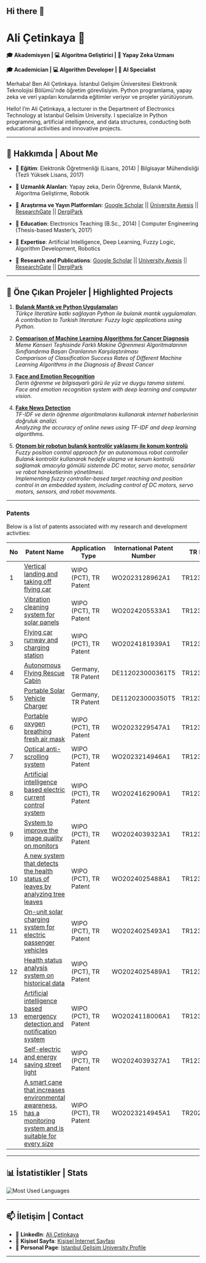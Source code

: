 ## Hi there 👋

# Ali Çetinkaya 👋  

**🎓 Akademisyen | 💻 Algoritma Geliştirici | 🚀 Yapay Zeka Uzmanı**  

**🎓 Academician | 💻 Algorithm Developer | 🚀 AI Specialist**

Merhaba! Ben Ali Çetinkaya. İstanbul Gelişim Üniversitesi Elektronik Teknolojisi Bölümü'nde öğretim görevlisiyim. Python programlama, yapay zeka ve veri yapıları konularında eğitimler veriyor ve projeler yürütüyorum.

Hello! I’m Ali Çetinkaya, a lecturer in the Department of Electronics Technology at Istanbul Gelisim University. I specialize in Python programming, artificial intelligence, and data structures, conducting both educational activities and innovative projects.

---

## 🌟 Hakkımda | About Me  
- 📘 **Eğitim**: Elektronik Öğretmenliği (Lisans, 2014) | Bilgisayar Mühendisliği (Tezli Yüksek Lisans, 2017)
- 📌 **Uzmanlık Alanları**: Yapay zeka, Derin Öğrenme, Bulanık Mantık, Algoritma Geliştirme, Robotik
- 🏫 **Araştırma ve Yayın Platformları**: [Google Scholar](https://scholar.google.com.tr/citations?user=XSEW-NcAAAAJ) || [Üniversite Avesis](https://avesis.gelisim.edu.tr/alcetinkaya) || [ResearchGate](https://www.researchgate.net/profile/Ali-Cetinkaya-3)  || [DergiPark](https://dergipark.org.tr/tr/pub/@aalicetinkayaa)

- 📘 **Education**: Electronics Teaching (B.Sc., 2014) | Computer Engineering (Thesis-based Master’s, 2017)
- 📌 **Expertise**: Artificial Intelligence, Deep Learning, Fuzzy Logic, Algorithm Development, Robotics
- 🏫 **Research and Publications**: [Google Scholar](https://scholar.google.com.tr/citations?user=XSEW-NcAAAAJ) || [University Avesis](https://avesis.gelisim.edu.tr/alcetinkaya) || [ResearchGate](https://www.researchgate.net/profile/Ali-Cetinkaya-3) || [DergiPark](https://dergipark.org.tr/tr/pub/@aalicetinkayaa)

---

## 🚀 Öne Çıkan Projeler | Highlighted Projects  
1. **[Bulanık Mantık ve Python Uygulamaları](https://github.com/acetinkaya/python-fuzzy-logic)**  
   *Türkçe literatüre katkı sağlayan Python ile bulanık mantık uygulamaları.*  
   *A contribution to Turkish literature: Fuzzy logic applications using Python.*

2. **[Comparison of Machine Learning Algorithms for Cancer Diagnosis](https://github.com/acetinkaya/Breast-Cancer-Classification-with-ML-Algorithms)**  
   *Meme Kanseri Teşhisinde Farklı Makine Öğrenmesi Algoritmalarının Sınıflandırma Başarı Oranlarının Karşılaştırılması*    
   *Comparison of Classification Success Rates of Different Machine Learning Algorithms in the Diagnosis of Breast Cancer*  

3. **[Face and Emotion Recognition](https://github.com/acetinkaya/Face-and-Emotion-Recognition-using-Deep-Learning-Based-on-Computer-Vision-Methods)**  
   *Derin öğrenme ve bilgisayarlı görü ile yüz ve duygu tanıma sistemi.*  
   *Face and emotion recognition system with deep learning and computer vision.*

4. **[Fake News Detection](https://github.com/acetinkaya/Fake-News-Detection-via-Deep-Learning-TF-IDF)**  
   *TF-IDF ve derin öğrenme algoritmalarını kullanarak internet haberlerinin doğruluk analizi.*  
   *Analyzing the accuracy of online news using TF-IDF and deep learning algorithms.*

5. **[Otonom bir robotun bulanık kontrolör yaklaşımı ile konum kontrolü](https://github.com/acetinkaya/Otonom-bir-robotun-bulanik-kontrolor-yaklasimi-ile-konum-kontrolu)**  
   *Fuzzy position control approach for an autonomous robot controller*  
   *Bulanık kontrolör kullanarak hedefe ulaşma ve konum kontrolü sağlamak amacıyla gömülü sistemde DC motor, servo motor, sensörler ve robot hareketlerinin yönetilmesi.*     
   *Implementing fuzzy controller-based target reaching and position control in an embedded system, including control of DC motors, servo motors, sensors, and robot movements.*  

---

### Patents

Below is a list of patents associated with my research and development activities:

| No  | Patent Name                                                                     | Application Type        | International Patent Number | TR Patent No        |
|-----|---------------------------------------------------------------------------------|-------------------------|-----------------------------|---------------------|
| 1   | [Vertical landing and taking off flying car](https://patents.google.com/patent/WO2023128962A1)                                      | WIPO (PCT), TR Patent   | WO2023128962A1              | TR1234567890        |
| 2   | [Vibration cleaning system for solar panels](https://patents.google.com/patent/WO2024205533A1)                                      | WIPO (PCT), TR Patent   | WO2024205533A1              | TR1234567891        |
| 3   | [Flying car runway and charging station](https://patents.google.com/patent/WO2024181939A1)                                          | WIPO (PCT), TR Patent   | WO2024181939A1              | TR1234567892        |
| 4   | [Autonomous Flying Rescue Cabin](https://patents.google.com/patent/DE112023000361T5)                                                  | Germany, TR Patent      | DE112023000361T5            | TR1234567893        |
| 5   | [Portable Solar Vehicle Charger](https://patents.google.com/patent/DE112023000350T5)                                                  | Germany, TR Patent      | DE112023000350T5            | TR1234567894        |
| 6   | [Portable oxygen breathing fresh air mask](https://patents.google.com/patent/WO2023229547A1)                                        | WIPO (PCT), TR Patent   | WO2023229547A1              | TR1234567895        |
| 7   | [Optical anti-scrolling system](https://patents.google.com/patent/WO2023214946A1)                                                   | WIPO (PCT), TR Patent   | WO2023214946A1              | TR1234567896        |
| 8   | [Artificial intelligence based electric current control system](https://patents.google.com/patent/WO2024162909A1)                   | WIPO (PCT), TR Patent   | WO2024162909A1              | TR1234567897        |
| 9   | [System to improve the image quality on monitors](https://patents.google.com/patent/WO2024039323A1)                                 | WIPO (PCT), TR Patent   | WO2024039323A1              | TR1234567898        |
| 10  | [A new system that detects the health status of leaves by analyzing tree leaves](https://patents.google.com/patent/WO2024025488A1)  | WIPO (PCT), TR Patent   | WO2024025488A1              | TR1234567899        |
| 11  | [On-unit solar charging system for electric passenger vehicles](https://patents.google.com/patent/WO2024025493A1)                   | WIPO (PCT), TR Patent   | WO2024025493A1              | TR1234567900        |
| 12  | [Health status analysis system on historical data](https://patents.google.com/patent/WO2024025489A1)                                | WIPO (PCT), TR Patent   | WO2024025489A1              | TR1234567901        |
| 13  | [Artificial intelligence based emergency detection and notification system](https://patents.google.com/patent/WO2024118006A1)       | WIPO (PCT), TR Patent   | WO2024118006A1              | TR1234567902        |
| 14  | [Self-electric and energy saving street light](https://patents.google.com/patent/WO2024039327A1)                                    | WIPO (PCT), TR Patent   | WO2024039327A1              | TR1234567903        |
| 15  | [A smart cane that increases environmental awareness, has a monitoring system and is suitable for every size](https://patents.google.com/patent/WO2023214945A1) | WIPO (PCT), TR Patent     | WO2023214945A1              | TR2022/007332A        |


---

## 📊 İstatistikler | Stats  
![Most Used Languages](https://github-readme-stats.vercel.app/api/top-langs/?username=acetinkaya&layout=compact&theme=radical)  

---

## 📫 İletişim | Contact   
- 🌱 **LinkedIn**: [Ali Çetinkaya](https://www.linkedin.com/in/aliçetinkaya)   
- 🔭 **Kişisel Sayfa**: [Kişisel İnternet Sayfası](https://alicetinkaya.site/)   
- 🔭 **Personal Page**: [Istanbul Gelisim University Profile](https://avesis.gelisim.edu.tr/ali.cetinkaya)   

---

<!--
**acetinkaya/acetinkaya** is a ✨ _special_ ✨ repository because its `README.md` (this file) appears on your GitHub profile.

Here are some ideas to get you started:

- 🔭 I’m currently working on ...
- 🌱 I’m currently learning ...
- 👯 I’m looking to collaborate on ...
- 🤔 I’m looking for help with ...
- 💬 Ask me about ...
- 📫 How to reach me: ...
- 😄 Pronouns: ...
- ⚡ Fun fact: ...


| Başlık 1   | Başlık 2   | Başlık 3   |
|------------|------------|------------|
| Veri 1     | Veri 2     | Veri 3     |
| Veri 4     | Veri 5     | Veri 6     |
| Veri 7     | Veri 8     | Veri 9     |

# Proje Bilgileri

| Özellik         | Açıklama                              |
|-----------------|---------------------------------------|
| Proje Adı      | Veri Yapıları ve Algoritmalar         |
| Programlama Dili | Python                               |
| Eğitim Süresi  | 50 Saat                               |
| Hedef Kitle    | Başlangıç ve Orta Seviye Geliştiriciler |
| Kullanılan Araçlar | GitHub, Google Colab, Jupyter Notebook |

-->

